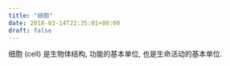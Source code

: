 ```yaml
---
title: "细胞"
date: 2018-03-14T22:35:01+08:00
draft: false
---
```


细胞 (cell) 是生物体结构, 功能的基本单位, 也是生命活动的基本单位.
